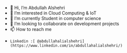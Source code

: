 - 👋 Hi, I’m Abdullah Alshehri
- 👀 I’m interested in Cloud Computing & IoT
- 🌱 I’m currently Student in computer science 
- 💞️ I’m looking to collaborate on development projects
- 📫 How to reach me
-     Linkedin :[ @abdullahalialshehri](https://www.linkedin.com/in/abdullahalialshehri/)
